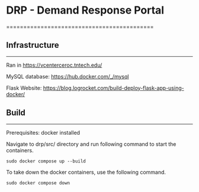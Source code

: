 # DRP - Demand Response Portal
===========================================

## Infrastructure
-------------------------------------------
Ran in https://vcenterceroc.tntech.edu/

MySQL database: https://hub.docker.com/_/mysql

Flask Website: https://blog.logrocket.com/build-deploy-flask-app-using-docker/

## Build
-------------------------------------------
Prerequisites: docker installed

Navigate to drp/src/ directory and run following command to start the containers. 

    sudo docker compose up --build 

To take down the docker containers, use the following command. 

    sudo docker compose down
